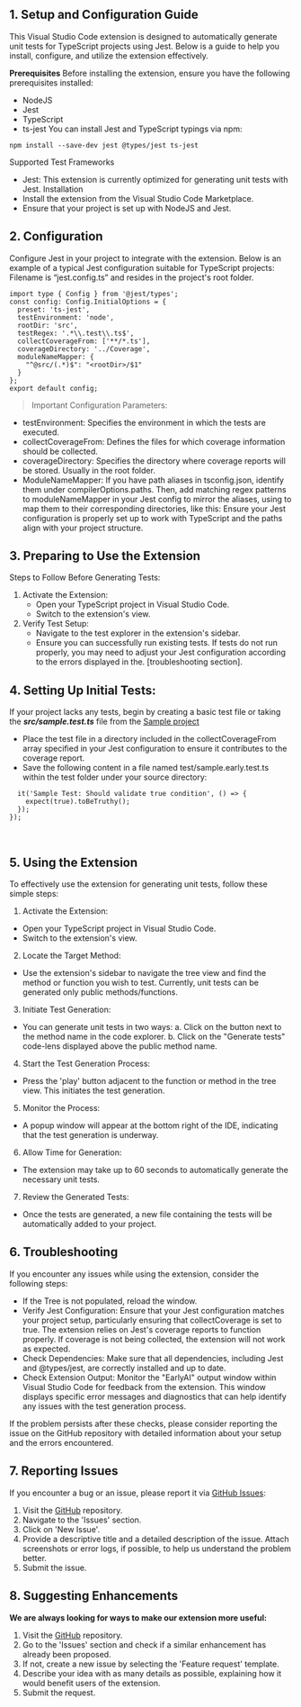 



## 1. Setup and Configuration Guide


This Visual Studio Code extension is designed to automatically generate unit tests for TypeScript projects using Jest. Below is a guide to help you install, configure, and utilize the extension effectively.

**Prerequisites**
Before installing the extension, ensure you have the following prerequisites installed:
* NodeJS
* Jest
* TypeScript
* ts-jest
You can install Jest and TypeScript typings via npm:
```
npm install --save-dev jest @types/jest ts-jest
```
Supported Test Frameworks
* Jest: This extension is currently optimized for generating unit tests with Jest.
Installation
* Install the extension from the Visual Studio Code Marketplace.
* Ensure that your project is set up with NodeJS and Jest.
 
## 2. Configuration

Configure Jest in your project to integrate with the extension. Below is an example of a typical Jest configuration suitable for TypeScript projects:
Filename is “jest.config.ts” and resides in the project's root folder.

```
import type { Config } from '@jest/types';
const config: Config.InitialOptions = {
  preset: 'ts-jest',
  testEnvironment: 'node',
  rootDir: 'src',
  testRegex: '.*\\.test\\.ts$',
  collectCoverageFrom: ['**/*.ts'],
  coverageDirectory: '../Coverage',
  moduleNameMapper: {
    "^@src/(.*)$": "<rootDir>/$1"
  }
};
export default config;
```
>Important Configuration Parameters:

* testEnvironment: Specifies the environment in which the tests are executed.
* collectCoverageFrom: Defines the files for which coverage information should be collected.
* coverageDirectory: Specifies the directory where coverage reports will be stored. Usually in the root folder.
* ModuleNameMapper: If you have path aliases in tsconfig.json, identify them under compilerOptions.paths. Then, add matching regex patterns to moduleNameMapper in your Jest config to mirror the aliases, using <rootDir> to map them to their corresponding directories, like this:
Ensure your Jest configuration is properly set up to work with TypeScript and the paths align with your project structure.
 
## 3. Preparing to Use the Extension
Steps to Follow Before Generating Tests:
1.	Activate the Extension:
	* Open your TypeScript project in Visual Studio Code.
	* Switch to the extension's view.
2. Verify Test Setup:
	* Navigate to the test explorer in the extension's sidebar.
	* Ensure you can successfully run existing tests. If tests do not run properly, you may need to adjust your Jest configuration according to the errors displayed in the. [troubleshooting section].

## 4. Setting Up Initial Tests:
If your project lacks any tests, begin by creating a basic test file or taking the ***src/sample.test.ts*** file from the [Sample project](https://www.startearly.ai/elements/getting-started)

* Place the test file in a directory included in the collectCoverageFrom array specified in your Jest configuration to ensure it contributes to the coverage report.
* Save the following content in a file named test/sample.early.test.ts within the test folder under your source directory:
```describe('Early Technologies Sample Tests', () => {
  it('Sample Test: Should validate true condition', () => {
    expect(true).toBeTruthy();
  });
});
```
 
## 5. Using the Extension
To effectively use the extension for generating unit tests, follow these simple steps:
1.	Activate the Extension:
* Open your TypeScript project in Visual Studio Code.
* Switch to the extension's view.
2.	Locate the Target Method:
* Use the extension's sidebar to navigate the tree view and find the method or function you wish to test. Currently, unit tests can be generated only public methods/functions.
3.	Initiate Test Generation:
* You can generate unit tests in two ways:
a.	Click on the button next to the method name in the code explorer.
b.	Click on the "Generate tests" code-lens displayed above the public method name.
4.	Start the Test Generation Process:
* Press the 'play' button adjacent to the function or method in the tree view. This initiates the test generation.
5.	Monitor the Process:
* A popup window will appear at the bottom right of the IDE, indicating that the test generation is underway.
6.	Allow Time for Generation:
* The extension may take up to 60 seconds to automatically generate the necessary unit tests.
7.	Review the Generated Tests:
* Once the tests are generated, a new file containing the tests will be automatically added to your project.
 
## 6. Troubleshooting
If you encounter any issues while using the extension, consider the following steps:

* If the Tree is not populated, reload the window.
* Verify Jest Configuration: Ensure that your Jest configuration matches your project setup, particularly ensuring that collectCoverage is set to true. The extension relies on Jest's coverage reports to function properly. If coverage is not being collected, the extension will not work as expected.
* Check Dependencies: Make sure that all dependencies, including Jest and @types/jest, are correctly installed and up to date.
* Check Extension Output: Monitor the "EarlyAI" output window within Visual Studio Code for feedback from the extension. This window displays specific error messages and diagnostics that can help identify any issues with the test generation process.

If the problem persists after these checks, please consider reporting the issue on the GitHub repository with detailed information about your setup and the errors encountered.

## 7. Reporting Issues
If you encounter a bug or an issue, please report it via [GitHub Issues](https://github.com/earlyai/earlyai-vscode-release/issues):
1.	Visit the [GitHub](https://github.com/earlyai/earlyai-vscode-release/issues) repository.
2.	Navigate to the 'Issues' section.
3.	Click on 'New Issue'.
4.	Provide a descriptive title and a detailed description of the issue. Attach screenshots or error logs, if possible, to help us understand the problem better.
5.	Submit the issue.
## 8. Suggesting Enhancements
**We are always looking for ways to make our extension more useful:**
1.	Visit the [GitHub](https://github.com/earlyai/earlyai-vscode-release/issues) repository.
2.	Go to the 'Issues' section and check if a similar enhancement has already been proposed.
3.	If not, create a new issue by selecting the 'Feature request' template.
4.	Describe your idea with as many details as possible, explaining how it would benefit users of the extension.
5.	Submit the request.
